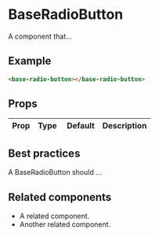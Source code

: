 # BaseRadioButton

A component that...

## Example

```html
<base-radio-button></base-radio-button>
```

## Props

| Prop | Type |  Default | Description |
| ---- | ---- | -------- | ----------- |


## Best practices

A BaseRadioButton should ...

## Related components

- A related component.
- Another related component.
